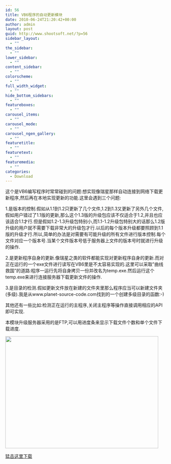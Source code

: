 ```yaml
---
id: 56
title: VB6程序的自动更新模块
date: 2010-06-24T21:20:42+00:00
author: admin
layout: post
guid: http://www.shootsoft.net/?p=56
sidebar_layout:
  - ""
the_sidebar:
  - ""
lower_sidebar:
  - ""
content_sidebar:
  - ""
colorscheme:
  - ""
full_width_widget:
  - ""
hide_bottom_sidebars:
  - ""
featureboxes:
  - ""
carousel_items:
  - ""
carousel_mode:
  - ""
carousel_ngen_gallery:
  - ""
featuretitle:
  - ""
featuretext:
  - ""
featuremedia:
  - ""
categories:
  - Download
---
```

这个是VB6编写程序时常常碰到的问题:想实现像瑞星那样自动连接到网络下载更新程序,然后再在本地实现更新的功能.这里会遇到三个问题:
  
1.是版本的控制.假如从1.1到1.2只更新了几个文件,1.2到1.3又更新了另外几个文件,假如用户错过了1.1版的更新,那么这个1.3版的升级包应该不仅适合于1.2,并且也应该适合1.1才行.但是假如1.2-1.3升级包特别小,而1.1-1.2升级包特别大的话那么1.2版升级的用户就不需要下载非常大的升级包才行.以后的每个版本升级都要照顾到1.1版的升级才行.所以,简单的办法是对需要有可能升级的所有文件进行版本控制.每个文件对应一个版本号.当某个文件版本号低于服务器上文件的版本号时就进行升级的操作.
  
2.是更新程序自身的更新.像瑞星之类的软件都能实现对更新程序自身的更新.而对正在运行的一个exe文件进行读写在VB6里是不太容易实现的.这里可以采取&#8221;曲线救国&#8221;的道路:程序一运行先将自身拷贝一份并改名为temp.exe.然后运行这个temp.exe来进行连接服务器下载更新文件的操作.
  
3.是目录的检测.假如更新文件放在新建的文件夹里那么程序应当可以新建文件夹(多级).我是从www.planet-source-code.com找到的一个创建多级目录的函数:-)
  
其他还有一些比如:检测正在运行的主程序,关闭主程序等操作直接调用相应的API即可实现.
  
本模块升级服务器采用的是FTP,可以用进度条来显示下载文件个数和单个文件下载进度.

[<img class="alignnone size-full wp-image-57" title="VB6 Auto Update" src="http://www.shootsoft.net/wp-content/uploads/2010/06/06012614252436.gif" alt="" width="479" height="351" srcset="https://www.shootsoft.net/wp-content/uploads/2010/06/06012614252436.gif 479w, https://www.shootsoft.net/wp-content/uploads/2010/06/06012614252436-300x219.gif 300w" sizes="(max-width: 479px) 100vw, 479px" />](http://www.shootsoft.net/wp-content/uploads/2010/06/06012614252436.gif)

<a href="http://code.google.com/p/shootsoft/downloads/detail?name=VB6_Auto_Update.rar" target="_blank">猛击这里下载</a>